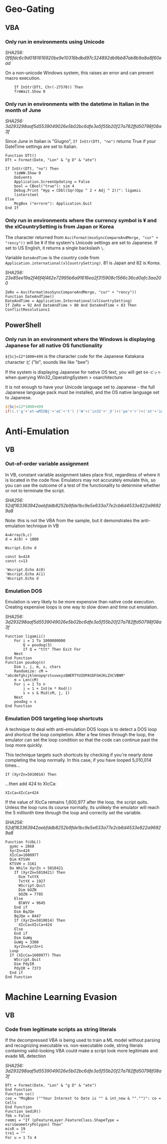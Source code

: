 # Geo-Gating
## VBA
### Only run in environments using Unicode

*SHA256: 0f6fdc6c9d0181616920be9e10316bdbd97c324892db9bb87ab8b9a8a8f60ead*

On a non-unicode Windows system, this raises an error and can prevent macro execution.

```vbscript
    If InStr(DTt, Chr(-27570)) Then
    frmWait.Show 0
```

### Only run in environments with the datetime in Italian in the month of June
*SHA256: 3d293298aaf5d5539049026e5b02bc6dfe3a5f55b20f27a782ffd50798f08a3f*

Since June in Italian is "Giugno", `If InStr(DTt, "no")` returns True if your DateTime settings are set to Italian.

```vbscript
Function DTt()
DTt = Format(Date, "Lon" & "g D" & "ate")

If InStr(DTt, "no") Then
    timWW.Show 0
    DoEvents
    Application.ScreenUpdating = False
    bool = CBool("true"): sim 4
    Debug.Print "Hyp = CDbl(Sqr(Opp ^ 2 + Adj ^ 2))": ligamii
    lintersteel
Else
    MsgBox ("errore"): Application.Quit
End If
```
### Only run in environments where the currency symbol is ¥ and the xlCountrySetting is from Japan or Korea

The character returned from `Asc(Format(msoSyncCompareAndMerge, "cur" + "rency"))` will be ¥ if the system's Unicode settings are set to Japanese. If set to US English, it returns a single backslash `\`.

Variable `DateAndTime` is the country code from `Application.international(xlCountrySetting)`. 81 is Japan and 82 is Korea.

*SHA256: 23e85ee19a2f46f4f462e72995b6a91616ea2f315908c1566c36cd0afc3aa200*

```vbscript
ZeRo = Asc(Format(msoSyncCompareAndMerge, "cur" + "rency"))
Function DateAndTime()
DateAndTime = Application.International(xlCountrySetting)
If ZeRo = 92 And DateAndTime > 80 And DateAndTime < 83 Then ConflictResolutions1
```

## PowerShell

### Only run in an environment where the Windows is displaying Japanese for all native OS functionality

`${Sc}=12*1000+499` is the character code for the Japanese Katakana character ビ ("bi", sounds like like "bee")

If the system is displaying Japanese for native OS text, you will get `64-ビット` when querying Win32_OperatingSystem > osarchitecture

It is not enough to have your Unicode language set to Japanese - the full Japanese language pack must be installed, and the OS native language set to Japanese.

```powershell
${Sc}=12*1000+499
if((.('g'+'et-wMIOBj'+'eC'+'t') ('W'+('in32'+'_O')+('pe'+'r')+('at'+'ing')+('Syst'+'em'))).OsArChItecTURe -match [char]`${s`C}){...}
```

# Anti-Emulation
## VB
### Out-of-order variable assignment

In VB, constant variable assignment takes place first, regardless of where it is located in the code flow. Emulators may not accurately emulate this, so you can use the outcome of a test of the functionality to determine whether or not to terminate the script.

*SHA256: 52df163363942aebfddb8252b9fde1bc9e5e633a77e2cb6d4533e822a96929a8*

Note: this is not the VBA from the sample, but it demonstrates the anti-emulation technique in VB

```vbscript
A=Array(b,c)
d = A(0) + 1000

Wscript.Echo d

const b=424
const c=13

'Wscript.Echo A(0)
'Wscript.Echo A(1)
'Wscript.Echo d
```

### Emulation DOS

Emulation is very likely to be more expensive than native code execution. Creating expensive loops is one way to slow down and time out emulation.

*SHA256: 3d293298aaf5d5539049026e5b02bc6dfe3a5f55b20f27a782ffd50798f08a3f*

```vbscript
Function ligamii()
    For i = 1 To 1000000000
        Q = poudog(3)
        If Q = "ttt" Then Exit For
    Next
End Function
Function poudog(n)
    Dim i, j, m, s, chars
    Randomize: cM = "abcdefghijklmnopqrstuvwxyzQWERTYUIOPASDFGHJKLZXCVBNM"
    m = Len(cM)
    For i = 1 To n
        j = 1 + Int(m * Rnd())
        s = s & Mid(cM, j, 1)
    Next
    poudog = s
End Function
```

### Emulation DOS targeting loop shortcuts

A technique to deal with anti-emulation DOS loops is to detect a DOS loop and shortcut the loop completion. After a few times through the loop, the emulator can set the loop condition so that the code can continue past the loop more quickly.

This technique targets such shortcuts by checking if you're nearly done completing the loop normally. In this case, if you have looped 5,010,014 times...

`If (XyrZn=5010014) Then`

...then add 424 to XIcCa:

`XIcCa=XIcCa+424`

If the value of XIcCa remains 1,600,977 after the loop, the script quits. Unless the loop runs its course normally, its unlikely the emulator will reach the 5 millionth time through the loop and correctly set the variable.

*SHA256: 52df163363942aebfddb8252b9fde1bc9e5e633a77e2cb6d4533e822a96929a8*

```vbscript
Function fcUbL()
  gymc = 2868
  XyrZn=424
  XIcCa=1600977
  Dim KTSVH
  KTSVH = 3161
  Do While XyrZn < 5010421
    If (XyrZn=5010421) Then
      Dim TxtYX
      TxtYX = 1927
      WScript.Quit
      Dim bOZN
      bOZN = 7705
    Else
      BlWYV = 9645
    End if
    Dim BqJQe
    BqJQe = 8447
    If (XyrZn=5010014) Then
      XIcCa=XIcCa+424
    Else
    End if
    Dim GuWq
    GuWq = 3300
    XyrZn=XyrZn+1
  Loop
  If (XIcCa=1600977) Then
    WScript.Quit
    Dim PdyIR
    PdyIR = 7373
  End if
End Function
```

# Machine Learning Evasion
## VB
### Code from legitimate scripts as string literals

If the decompressed VBA is being used to train a ML model without parsing and recognizing executable vs. non-executable code, string literals containing valid-looking VBA could make a script look more legitimate and evade ML detection

*SHA256: 3d293298aaf5d5539049026e5b02bc6dfe3a5f55b20f27a782ffd50798f08a3f*

```vbscript
DTt = Format(Date, "Lon" & "g D" & "ate")
End Function
Function co()
coo = "MsgBox (""Your Interest to Date is "" & int_now & ""."")": co = Cells
End Function
Function SediR()
fbb = False
remmi = "If (pFeatureLayer.FeatureClass.ShapeType = esriGeometryPolygon) Then"
misR = 19
tre1 = ""
For u = 1 To 4
```
